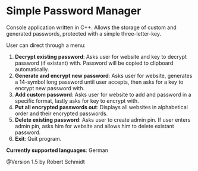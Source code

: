 # Simple Password Manager
Console application written in C++.
Allows the storage of custom and generated passwords, protected with a simple three-letter-key.

User can direct through a menu:
1) **Decrypt existing password**: Asks user for website and key to decrypt password (if existant) with. Password will be copied to clipboard automatically.
2) **Generate and encrypt new password**: Asks user for website, generates a 14-symbol long password until user accepts, then asks for a key to encrypt new password with.
3) **Add custom password**: Asks user for website to add and password in a specific format, lastly asks for key to encrypt with.
4) **Put all encrypted passwords out**: Displays all websites in alphabetical order and their encrypted passwords.
5) **Delete existing password**: Asks user to create admin pin. If user enters admin pin, asks him for website and allows him to delete existant password.
6) **Exit**: Quit program.

**Currently supported languages**: German

@Version 1.5 by Robert Schmidt
